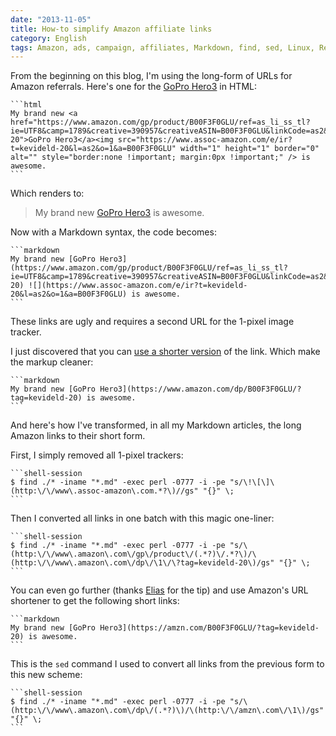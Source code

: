 ```yaml
---
date: "2013-11-05"
title: How-to simplify Amazon affiliate links
category: English
tags: Amazon, ads, campaign, affiliates, Markdown, find, sed, Linux, Regular expression
---
```


From the beginning on this blog, I'm using the long-form of URLs for Amazon referrals. Here's one for the [GoPro Hero3](https://amzn.com/B00F3F0GLU/?tag=kevideld-20) in HTML:

    ```html
    My brand new <a href="https://www.amazon.com/gp/product/B00F3F0GLU/ref=as_li_ss_tl?ie=UTF8&camp=1789&creative=390957&creativeASIN=B00F3F0GLU&linkCode=as2&tag=kevideld-20">GoPro Hero3</a><img src="https://www.assoc-amazon.com/e/ir?t=kevideld-20&l=as2&o=1&a=B00F3F0GLU" width="1" height="1" border="0" alt="" style="border:none !important; margin:0px !important;" /> is awesome.
    ```

Which renders to:

> My brand new [GoPro Hero3](https://amzn.com/B00F3F0GLU/?tag=kevideld-20) is awesome.

Now with a Markdown syntax, the code becomes:

    ```markdown
    My brand new [GoPro Hero3](https://www.amazon.com/gp/product/B00F3F0GLU/ref=as_li_ss_tl?ie=UTF8&camp=1789&creative=390957&creativeASIN=B00F3F0GLU&linkCode=as2&tag=kevideld-20) ![](https://www.assoc-amazon.com/e/ir?t=kevideld-20&l=as2&o=1&a=B00F3F0GLU) is awesome.
    ```

These links are ugly and requires a second URL for the 1-pixel image tracker.

I just discovered that you can [use a shorter version](https://blog.crazybob.org/2008/10/how-to-create-simple-amazon-affiliate.html) of the link. Which make the markup cleaner:

    ```markdown
    My brand new [GoPro Hero3](https://www.amazon.com/dp/B00F3F0GLU/?tag=kevideld-20) is awesome.
    ```

And here's how I've transformed, in all my Markdown articles, the long Amazon links to their short form.

First, I simply removed all 1-pixel trackers:

    ```shell-session
    $ find ./* -iname "*.md" -exec perl -0777 -i -pe "s/\!\[\]\(http:\/\/www\.assoc-amazon\.com.*?\)//gs" "{}" \;
    ```

Then I converted all links in one batch with this magic one-liner:

    ```shell-session
    $ find ./* -iname "*.md" -exec perl -0777 -i -pe "s/\(http:\/\/www\.amazon\.com\/gp\/product\/(.*?)\/.*?\)/\(http:\/\/www\.amazon\.com\/dp\/\1\/\?tag=kevideld-20\)/gs" "{}" \;
    ```

You can even go further (thanks [Elias](#comment-1404886079) for the tip) and use Amazon's URL shortener to get the following short links:

    ```markdown
    My brand new [GoPro Hero3](https://amzn.com/B00F3F0GLU/?tag=kevideld-20) is awesome.
    ```

This is the `sed` command I used to convert all links from the previous form to this new scheme:

    ```shell-session
    $ find ./* -iname "*.md" -exec perl -0777 -i -pe "s/\(http:\/\/www\.amazon\.com\/dp\/(.*?)\)/\(http:\/\/amzn\.com\/\1\)/gs" "{}" \;
    ```
